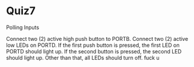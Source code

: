 # Quiz7
Polling Inputs

Connect two (2) active high push button to PORTB. Connect two (2) active low LEDs on PORTD. If the first push button is pressed,
the first LED on PORTD should light up. If the second button is pressed, the second LED should light up. Other than that, all LEDs
should turn off. 
fuck u

